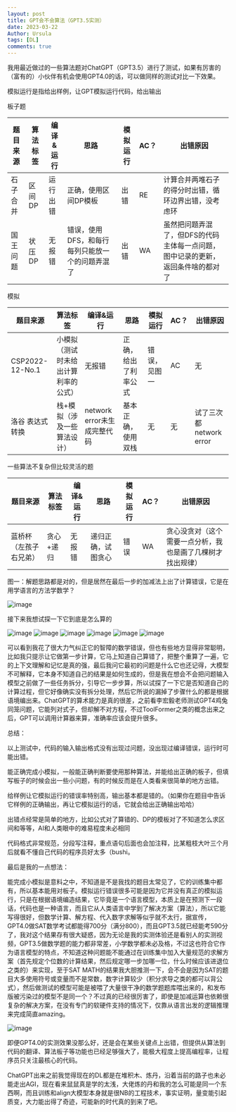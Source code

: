 ```yaml
---
layout: post
title: GPT会不会算法（GPT3.5实测）
date: 2023-03-22
Author: Ursula
tags: [DL]
comments: true
--- 
```


我用最近做过的一些算法题对ChatGPT（GPT3.5）进行了测试，如果有厉害的（富有的）小伙伴有机会使用GPT4.0的话，可以做同样的测试对比一下效果。

模拟运行是指给出样例，让GPT模拟运行代码，给出输出

板子题

|题目来源|算法标签|编译&运行|思路|模拟运行|AC？|出错原因|
| ---- | ---- | ---- | ---- | ---- |---- |---- |
|石子合并|区间DP|运行出错|正确，使用区间DP模板|出错|RE|计算合并两堆石子的得分时出错，循环边界出错，没考虑环|
|国王问题|状压DP|无报错|错误，使用DFS，和每行每列只能放一个的问题弄混了|出错|WA|虽然把问题弄混了，但DFS的代码主体每一点问题，图中记录的更新，返回条件啥的都对了|

模拟

|题目来源|算法标签|编译&运行|思路|模拟运行|AC？|出错原因|
| ---- | ---- | ---- | ---- | ---- |---- |---- |
|CSP2022-12-No.1|小模拟（测试时未给出计算利率的公式）|无报错|正确，给出了利率公式|错误，见图一|AC|无|
|洛谷 表达式转换|栈+模拟（涉及一些算法设计）|network error未生成完整代码|基本正确，使用双栈|无|无|试了三次都network error|

一些算法不复杂但比较灵活的题

|题目来源|算法标签|编译&运行|思路|模拟运行|AC？|出错原因|
| ---- | ---- | ---- | ---- | ---- |---- |---- |
|蓝桥杯（左孩子右兄弟）|贪心+递归      |无报错      |递归正确，试图贪心|错误|WA|贪心没贪对（这个需要一点分析，我也是画了几棵树才找出规律）|



图一：解题思路都是对的，但是居然在最后一步的加减法上出了计算错误，它是在用学语言的方法学数学？

![image](https://user-images.githubusercontent.com/73097943/226919442-db2388aa-6fe5-4b14-89f7-5a0e054a5073.png)

接下来我想试探一下它到底是怎么算的

![image](https://user-images.githubusercontent.com/73097943/227087613-2c270094-62d5-4a4a-85a0-a2ce3057be61.png)
![image](https://user-images.githubusercontent.com/73097943/227087764-9e7bc81c-7ead-4c0a-b68e-a1304b9f0c51.png)
![image](https://user-images.githubusercontent.com/73097943/227087876-032cd321-2152-45a3-8198-1e1f83548e00.png)
![image](https://user-images.githubusercontent.com/73097943/227088003-80f9db61-9a8c-42a8-b234-d1c22cee52a4.png)
![image](https://user-images.githubusercontent.com/73097943/227088078-7acad152-ee6f-4331-bf54-d71f9b6c30b4.png)
![image](https://user-images.githubusercontent.com/73097943/227088118-2a4ed135-b2e4-4678-9e2c-707addd8122b.png)

可以看到我花了很大力气纠正它的智障的数学错误，但也有些地方显得非常聪明，比如我只提示让它做第一步计算，它马上知道自己算错了，把整个重算了一遍，它的上下文理解和记忆是真的强，最后我问它最初的问题是什么它也还记得，大模型不可解释，它本身不知道自己的结果是如何生成的，但是我在想会不会把问题输入模型之前做了一些任务拆分，引导它一步步算，所以试探了一下它是否知道自己的计算过程，但它好像确实没有拆分处理，然后它所说的漏掉了步骤什么的都是根据语境编出来。ChatGPT的算术能力是真的很差，之前看李宏毅老师测试GPT4鸡兔同笼问题，它能列对式子，但却解不对方程，不过ToolFormer之类的概念出来之后，GPT可以调用计算器来算，准确率应该会提升很多。

总结：

以上测试中，代码的输入输出格式没有出现过问题，没出现过编译错误，运行时可能出错。

能正确完成小模拟，一般能正确判断要使用那种算法，并能给出正确的板子，但填写板子的时候会出一些小问题，有的时候反而是在人类看来很简单的地方出错。

给样例让它模拟运行的错误率特别高，输出基本都是错的。（如果你在题目中告诉它样例的正确输出，再让它模拟运行的话，它就会给出正确输出哈哈）

出错点经常是简单的地方，比如公式对了算错的、DP的模板对了不知道怎么求区间和等等，AI和人类眼中的难易程度未必相同

代码格式非常规范，分段写注释，重点语句后面也会加注释，比某粗枝大叶三个月后就看不懂自己代码的程序员好太多（bushi。

最后是我的一点想法：

能完成小模拟是意料之中，不知道是不是我找的题目太常见了，它的训练集中都有，所以基本能用对板子。模拟运行错误很多可能是因为它并没有真正的模拟运行，只是在根据语境编造结果，它毕竟是一个语言模型，本质上是在预测下一段话，代码也是一种语言，而且它从人类语言中学到了解决方案（算法），所以它能写得很好，但数学计算、解方程、代入数字求解等似乎就不太行，据宣传，GPT4.0做SAT数学考试都能得700分（满分800），而且GPT3.5就已经能考590分了，我对这个结果存有很大疑惑，因为无论是我的实测体验还是看别人的实测视频，GPT3.5做数学题的能力都非常差，小学数学都未必及格，不过这也符合它作为语言模型的特点，不知道这种问题能不能通过在训练集中加入大量规范的求解方案（首先规定个位数的计算结果，然后规定哪一步加哪一位，什么时候应该进退位之类的）来实现，至于SAT MATH的结果我大胆推测一下，会不会是因为SAT的题目大多使用符号或变量而不是常数，数字计算较少（积分求导之类的都可以背公式），然后做测试的模型可能是被喂了大量很干净的数学题题库喂出来的，和发布版被污染过的模型不是同一个？不过真的已经很厉害了，即使是加减运算也依赖很复杂的解决方案，在没有专门的软硬件支持的情况下，仅靠从语言出发的逻辑推理来完成简直amazing。

![image](https://user-images.githubusercontent.com/73097943/227078419-5b6d72e7-bf91-4ffc-bbd6-75e2b2b0cafe.png)


即便GPT4.0的实测效果没那么好，还是会在某些关键点上出错，但提供从算法到代码的翻译、算法板子等功能也已经足够强大了，能极大程度上提高编程率，让程序员只关注最核心的代码。

ChatGPT出来之前我觉得现在的DL都是在堆积木、炼丹，沿着当前的路子也未必能走出AGI，现在看来鼠鼠真是学的太浅，大佬炼的丹和我的怎么可能是同一个东西啊，而且训练和align大模型本身就是很NB的工程技术，事实证明，量变能引起质变，大力能出得了奇迹，可能新的时代真的到来了吧。
